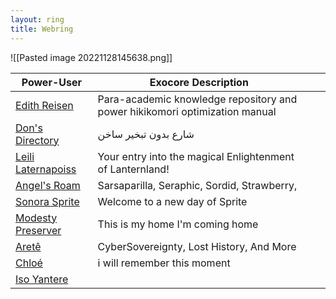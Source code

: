 ```yaml
---
layout: ring
title: Webring
---
```

![[Pasted image 20221128145638.png]]


| Power-User                                           | Exocore Description                                                         |     |     |
| ---------------------------------------------------- | --------------------------------------------------------------------------- | --- | --- |
| [Edith Reisen](http://reisen.netlify.app/)           | Para-academic knowledge repository and power hikikomori optimization manual |     |     |
| [Don's Directory](http://dons.directory/)            | شارع بدون تبخير ساخن                                                        |     |     |
| [Leili Laternapoiss](https://leili.netlify.app/)     | Your entry into the magical Enlightenment of Lanternland!                   |     |     |
| [Angel's Roam](https://eplenas.neocities.org/)       | Sarsaparilla, Seraphic, Sordid, Strawberry,                                 |     |     |
| [Sonora Sprite](https://spritecore.netlify.app/)     | Welcome to a new day of Sprite                                              |     |     |
| [Modesty Preserver](https:s//disengagea.toikos.net/) | This is my home I'm coming home                                             |     |     |
| [Aretê](https://primecult.one)                       | CyberSovereignty, Lost History, And More                                    |     |     |
| [Chloé](https://waifmaterial.com/)                   | i will remember this moment                                                 |     |     |
| [Iso Yantere](https://neotokio.net/)                                |                                                                             |     |     |